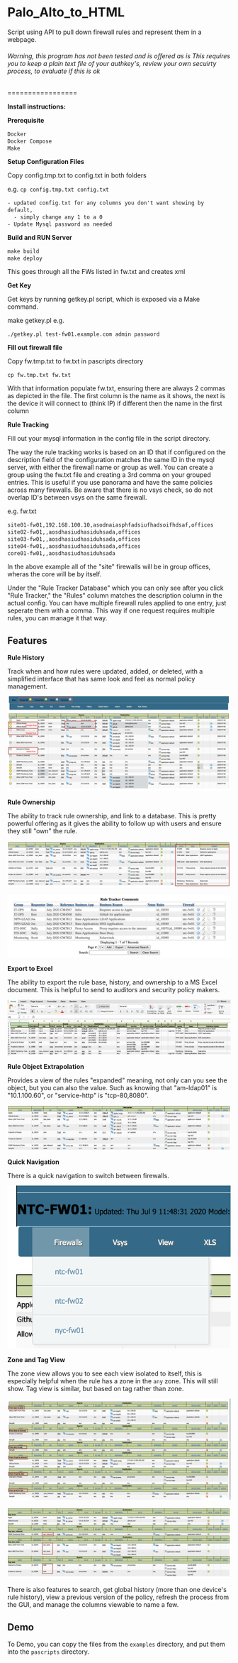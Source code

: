 Palo_Alto_to_HTML
=================

Script using API to pull down firewall rules and represent them in a webpage. 

###### Warning, this program has not been tested and is offered as is This requires you to keep a plain text file of your authkey's, review  your own secuirty process, to evaluate if this is ok
=================

**Install instructions:**

**Prerequisite**

```
Docker
Docker Compose
Make
```

**Setup Configuration Files**

Copy config.tmp.txt to config.txt in both folders

e.g. `cp config.tmp.txt config.txt`

```
- updated config.txt for any columns you don't want showing by default,
  - simply change any 1 to a 0
- Update Mysql password as needed
```

**Build and RUN Server**

```
make build
make deploy
```

This goes through all the FWs listed in fw.txt and creates xml

**Get Key**

Get keys by running getkey.pl script, which is exposed via a Make command.

make getkey.pl <device> <username> <password>
e.g.
```
./getkey.pl test-fw01.example.com admin password
```

**Fill out firewall file**

Copy fw.tmp.txt to fw.txt in pascripts directory

```
cp fw.tmp.txt fw.txt 
```

With that information populate fw.txt, ensuring there are always
2 commas as depicted in the file. The first column is the name as it shows, 
the next is the device it will connect to (think IP) if different then the
name in the first column


**Rule Tracking**


Fill out your mysql information in the config file in the script directory.  

The way the rule tracking works is based on an ID that if configured on the 
description field of the configuration matches the same ID in the mysql server, 
with either the firewall name or group as well. You can create a group using 
the fw.txt file and creating a 3rd comma on your grouped entries. This is useful 
if you use panorama and have the same policies across many firewalls. Be aware that
there is no vsys check, so do not overlap ID's between vsys on the same firewall.


e.g. fw.txt
```
site01-fw01,192.168.100.10,asodnaiasphfadsiufhadsoifhdsaf,offices
site02-fw01,,aosdhasiudhasiduhsada,offices
site03-fw01,,aosdhasiudhasiduhsada,offices
site04-fw01,,aosdhasiudhasiduhsada,offices
core01-fw01,,aosdhasiudhasiduhsada
```

In the above example all of the "site" firewalls will be in group offices, wheras
the core will be by itself. 

Under the "Rule Tracker Database" which you can only see after you click "Rule Tracker,"
the "Rules" column matches the description column in the actual config. You can have 
multiple firewall rules applied to one entry, just seperate them with a comma. This way if 
one request requires multiple rules, you can manage it that way. 

## Features

**Rule History**

Track when and how rules were updated, added, or deleted, with a simplified interface that has same look and feel as normal policy management.

![Rule History](./docs/img/rule-history.png)

**Rule Ownership**

The ability to track rule ownership, and link to a database. This is pretty powerful offering as it gives the ability to follow up with users and ensure they still "own" the rule.

![Rule Owner](./docs/img/rule-owner1.png)

![Rule Owner DB](./docs/img/rule-owner2.png)

**Export to Excel**

The ability to export the rule base, history, and ownership to a MS Excel document. This is helpful to send to auditors and security policy makers.

![Rule in Excel](./docs/img/rule-to-excel.png)

**Rule Object Extrapolation**

Provides a view of the rules "expanded" meaning, not only can you see the object, but you can also the value. Such as knowing that "am-ldap01" is "10.1.100.60", or "service-http" is "tcp-80,8080".

![Rule Object Extrapolation](./docs/img/Rule-Object-Extrapolation.png)

**Quick Navigation**

There is a quick navigation to switch between firewalls.

![Navigation](./docs/img/navigation.png)

**Zone and Tag View**

The zone view allows you to see each view isolated to itself, this is especially helpful when the rule has a zone in the `any` zone. This will still show. Tag view is similar, but based on tag rather than zone.

![Zone View](./docs/img/zone-view.png)

![Tag View](./docs/img/tag-view.png)

There is also features to search, get global history (more than one device's rule history), view a previous version of the policy, refresh the process from the GUI, and manage the columns viewable to name a few.


## Demo

To Demo, you can copy the files from the `examples` directory, and put them into the `pascripts` directory. 
